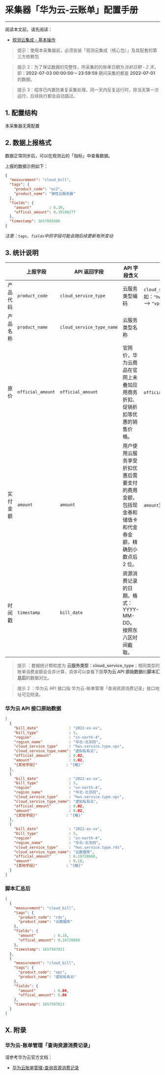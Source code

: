 # 采集器「华为云-云账单」配置手册
---


阅读本文前，请先阅读：

- [观测云集成 - 基本操作](/dataflux-func/script-market-guance-integration)

> 提示：使用本采集器前，必须安装「观测云集成（核心包）」及其配套的第三方依赖包

> 提示 2：为了保证数据的完整性，所采集的的账单日期为*当前日期 - 2 天*，即：**2022-07-03 00:00:00 ~ 23:59:59** 期间采集的都是 **2022-07-01** 的数据。

> 提示 3：程序已内置防重复采集处理，同一天内反复运行时，除当天第一次运行，后续执行都会自动跳过。

## 1. 配置结构

本采集器无需配置

## 2. 数据上报格式

数据正常同步后，可以在观测云的「指标」中查看数据。

上报的数据示例如下：

~~~json
{
  "measurement": "cloud_bill",
  "tags": {
    "product_code": "ec2",
    "product_name": "弹性云服务器"
  },
  "fields": {
    "amount"        : 0.39,
    "offical_amount": 0.39190277
  },
  "timestamp": 1657065600
}
~~~

*注意：`tags`、`fields`中的字段可能会随后续更新有所变动*

## 3. 统计说明

|          | 上报字段          | API 返回字段              | API 字段含义                                                                                          | 说明                                                                    |
| -------- | ----------------- | ------------------------- | ----------------------------------------------------------------------------------------------------- | ----------------------------------------------------------------------- |
| 产品代码 | `product_code`    | `cloud_service_type`      | 云服务类型编码                                                                                        | `cloud_service_type`截取所得<br>如：`"hws.service.type.vpc"` —> `"vpc"` |
| 产品名称 | `product_name`    | `cloud_service_type_name` | 云服务类型名称                                                                                        |                                                                         |
| 原价     | `official_amount` | `official_amount`         | 官网价，华为云商品在官网上未叠加应用商务折扣、促销折扣等优惠的销售价格。                              | `official_amount`累加所得                                               |
| 实付金额 | `amount`          | `amount`                  | 用户使用云服务享受折扣优惠后需要支付的费用金额，包括现金券和储值卡和代金券金额，精确到小数点后 2 位。 | `amount`累加所得                                                        |
| 时间戳   | `timestamp`       | `bill_date`               | 资源消费记录的日期。格式：YYYY-MM-DD。按照东八区时间截取。                                            |                                                                         |

> 提示 ：数据统计颗粒度为 **云服务类型：cloud_service_type**；相同类型的账单消费金额会合并计算，具体可以查看下面**华为云 API 原始数据**和**脚本汇总后**的数据对比。

> 提示 2 ：华为云 API 接口指 华为云-账单管理「查询资源消费记录」接口地址可见附录。

### 华为云 API 接口原始数据

~~~json
[
  {
    "bill_date"              : "2022-xx-xx",
    "bill_type"              : 5,
    "region"                 : "cn-north-4",
    "region_name"            : "华北-北京四",
    "cloud_service_type"     : "hws.service.type.vpc",
    "cloud_service_type_name": "虚拟私有云",
    "official_amount"        : 0.02,
    "amount"                 : 0.02,
    "{其他字段}"             : "{略}"
  },
  {
    "bill_date"              : "2022-xx-xx",
    "bill_type"              : 5,
    "region"                 : "cn-north-4",
    "region_name"            : "华北-北京四",
    "cloud_service_type"     : "hws.service.type.vpc",
    "cloud_service_type_name": "虚拟私有云",
    "official_amount"        : 0.02,
    "amount"                 : 0.02,
    "{其他字段}"             : "{略}"
  },
  {
    "bill_date"              : "2022-xx-xx",
    "bill_type"              : 5,
    "region"                 : "cn-north-4",
    "region_name"            : "华北-北京四",
    "cloud_service_type"     : "hws.service.type.rds",
    "cloud_service_type_name": "云数据库",
    "official_amount"        : 0.18728888,
    "amount"                 : 0.18,
    "{其他字段}"             : "{略}"
  }
]
~~~

 ### 脚本汇总后

~~~json
[
  {
    "measurement": "cloud_bill",
    "tags": {
      "product_code": "rds",
      "product_name": "云数据库"
    },
    "fields": {
      "amount"        : 0.18,
      "offical_amount": 0.18728888
    },
    "timestamp": 1657507021
  },
  {
    "measurement": "cloud_bill",
    "tags": {
      "product_code": "vpc",
      "product_name": "虚拟私有云"
    },
    "fields": {
      "amount"        : 0.04,
      "offical_amount": 0.04
    },
    "timestamp": 1657507021
  }
]
~~~

## X. 附录

### 华为云-账单管理「查询资源消费记录」

请参考华为云官方文档：

- [华为云账单管理-查询资源消费记录](https://support.huaweicloud.com/api-oce/mbc_00004.html)
